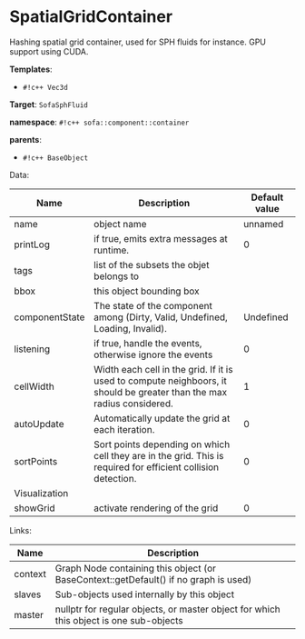 # SpatialGridContainer

Hashing spatial grid container, used for SPH fluids for instance.
GPU support using CUDA.


__Templates__:

- `#!c++ Vec3d`

__Target__: `SofaSphFluid`

__namespace__: `#!c++ sofa::component::container`

__parents__: 

- `#!c++ BaseObject`

Data: 

<table>
<thead>
    <tr>
        <th>Name</th>
        <th>Description</th>
        <th>Default value</th>
    </tr>
</thead>
<tbody>
	<tr>
		<td>name</td>
		<td>
object name
</td>
		<td>unnamed</td>
	</tr>
	<tr>
		<td>printLog</td>
		<td>
if true, emits extra messages at runtime.
</td>
		<td>0</td>
	</tr>
	<tr>
		<td>tags</td>
		<td>
list of the subsets the objet belongs to
</td>
		<td></td>
	</tr>
	<tr>
		<td>bbox</td>
		<td>
this object bounding box
</td>
		<td></td>
	</tr>
	<tr>
		<td>componentState</td>
		<td>
The state of the component among (Dirty, Valid, Undefined, Loading, Invalid).
</td>
		<td>Undefined</td>
	</tr>
	<tr>
		<td>listening</td>
		<td>
if true, handle the events, otherwise ignore the events
</td>
		<td>0</td>
	</tr>
	<tr>
		<td>cellWidth</td>
		<td>
Width each cell in the grid. If it is used to compute neighboors, it should be greater than the max radius considered.
</td>
		<td>1</td>
	</tr>
	<tr>
		<td>autoUpdate</td>
		<td>
Automatically update the grid at each iteration.
</td>
		<td>0</td>
	</tr>
	<tr>
		<td>sortPoints</td>
		<td>
Sort points depending on which cell they are in the grid. This is required for efficient collision detection.
</td>
		<td>0</td>
	</tr>
	<tr>
		<td colspan="3">Visualization</td>
	</tr>
	<tr>
		<td>showGrid</td>
		<td>
activate rendering of the grid
</td>
		<td>0</td>
	</tr>

</tbody>
</table>

Links: 

| Name | Description |
| ---- | ----------- |
|context|Graph Node containing this object (or BaseContext::getDefault() if no graph is used)|
|slaves|Sub-objects used internally by this object|
|master|nullptr for regular objects, or master object for which this object is one sub-objects|



